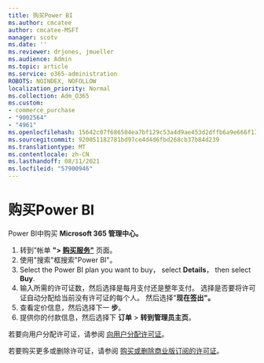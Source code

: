 ```yaml
---
title: 购买Power BI
ms.author: cmcatee
author: cmcatee-MSFT
manager: scotv
ms.date: ''
ms.reviewer: drjones, jmueller
ms.audience: Admin
ms.topic: article
ms.service: o365-administration
ROBOTS: NOINDEX, NOFOLLOW
localization_priority: Normal
ms.collection: Adm_O365
ms.custom:
- commerce_purchase
- "9002564"
- "4961"
ms.openlocfilehash: 15642c07f686504ea7bf129c53a4d9ae453d2dffb6a9e666f1312ed35acf9c16
ms.sourcegitcommit: 920051182781bd97ce4d4d6fbd268cb37b84d239
ms.translationtype: MT
ms.contentlocale: zh-CN
ms.lasthandoff: 08/11/2021
ms.locfileid: "57900946"
---
```

# <a name="purchase-power-bi"></a>购买Power BI

Power BI中购买 **Microsoft 365 管理中心。**

1. 转到"帐单 **"> [购买服务"](https://go.microsoft.com/fwlink/p/?linkid=868433)** 页面。
2. 使用"搜索"框搜索"Power BI"。
3. Select the Power BI plan you want to buy， select **Details**， then select **Buy**.
4. 输入所需的许可证数，然后选择是每月支付还是整年支付。 选择是否要将许可证自动分配给当前没有许可证的每个人。 然后选择"**现在签出"。**
5. 查看定价信息，然后选择下一 **步**。
6. 提供你的付款信息，然后选择下 **订单**  >  **转到管理员主页**。

若要向用户分配许可证，请参阅 [向用户分配许可证](https://docs.microsoft.com/microsoft-365/admin/manage/assign-licenses-to-users)。

若要购买更多或删除许可证，请参阅 [购买或删除商业版订阅的许可证](https://docs.microsoft.com/microsoft-365/commerce/licenses/buy-licenses)。